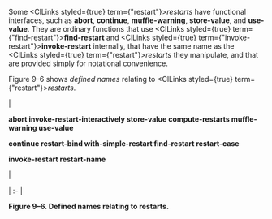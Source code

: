  



Some <ClLinks styled={true} term={"restart"}><i>restarts</i></ClLinks> have functional interfaces, such as **abort**, **continue**, **muffle-warning**, **store-value**, and **use-value**. They are ordinary functions that use <ClLinks styled={true} term={"find-restart"}><b>find-restart</b></ClLinks> and <ClLinks styled={true} term={"invoke-restart"}><b>invoke-restart</b></ClLinks> internally, that have the same name as the <ClLinks styled={true} term={"restart"}><i>restarts</i></ClLinks> they manipulate, and that are provided simply for notational convenience. 



Figure 9–6 shows *defined names* relating to <ClLinks styled={true} term={"restart"}><i>restarts</i></ClLinks>. 



|<p>**abort invoke-restart-interactively store-value compute-restarts muffle-warning use-value** </p><p>**continue restart-bind with-simple-restart find-restart restart-case** </p><p>**invoke-restart restart-name**</p>|

| :- |





**Figure 9–6. Defined names relating to restarts.** 



